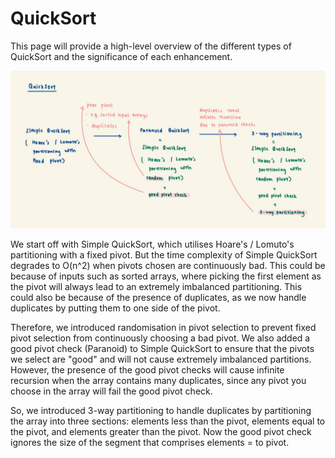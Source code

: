 # QuickSort

This page will provide a high-level overview of the different types of QuickSort and the significance of each
enhancement. 

![QuickSort Overview](../../../../../../docs/assets/images/QuickSortOverview.jpeg)

We start off with Simple QuickSort, which utilises Hoare's / Lomuto's partitioning with a fixed pivot. But the time 
complexity of Simple QuickSort degrades to O(n^2) when pivots chosen are continuously bad. This could be because of 
inputs such as sorted arrays, where picking the first element as the pivot will always lead to an extremely imbalanced 
partitioning. This could also be because of the presence of duplicates, as we now handle duplicates by putting them to 
one side of the pivot. 

Therefore, we introduced randomisation in pivot selection to prevent fixed pivot selection from continuously choosing 
a bad pivot. We also added a good pivot check (Paranoid) to Simple QuickSort to ensure that the pivots we select are 
"good" and will not cause extremely imbalanced partitions. However, the presence of the good pivot checks will cause 
infinite recursion when the array contains many duplicates, since any pivot you choose in the array will fail the good
pivot check. 

So, we introduced 3-way partitioning to handle duplicates by partitioning the array into three sections: elements less 
than the pivot, elements equal to the pivot, and elements greater than the pivot. Now the good pivot check ignores the 
size of the segment that comprises elements = to pivot.